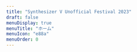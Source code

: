 ```yaml
---
title: "Synthesizer V Unofficial Festival 2023"
draft: false
menuDisplay: true
menuTitle: "ホーム"
menuIcon: "e88a"
menuOrder: 0
---
```

